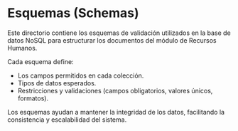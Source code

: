 # Esquemas (Schemas)

Este directorio contiene los esquemas de validación utilizados en la base de datos NoSQL para estructurar los documentos del módulo de Recursos Humanos.

Cada esquema define:
- Los campos permitidos en cada colección.
- Tipos de datos esperados.
- Restricciones y validaciones (campos obligatorios, valores únicos, formatos).

Los esquemas ayudan a mantener la integridad de los datos, facilitando la consistencia y escalabilidad del sistema.

